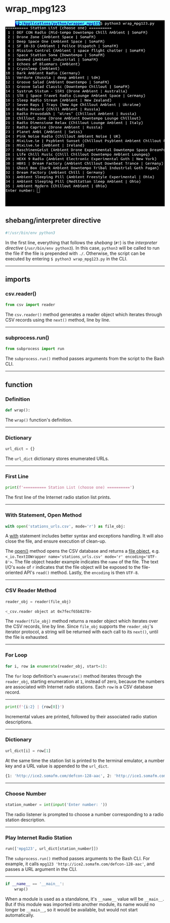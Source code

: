 # wrap_mpg123

![alt text](screen-capture.png)

## shebang/interpreter directive

```bash
#!/usr/bin/env python3
```

In the first line, everything that follows the _shebang_ (`#!`) is the _interpreter directive_ (`/usr/bin/env python3`). In this case, `python3` will be called to run the file if the file is prepended with `./`. Otherwise, the script can be executed by entering `$ python3 wrap_mpg123.py` in the CLI.

---

## imports

### csv.reader()

```python
from csv import reader
```

The `csv.reader()` method generates a reader object which iterates through CSV records using the `next()` method, line by line.

---

### subprocess.run()

```python
from subprocess import run
```

The `subprocess.run()` method passes arguments from the script to the Bash CLI.

---

## function

### Definition

```python
def wrap():
```

The `wrap()` function's definition.

---

### Dictionary

```python
url_dict = {}
```

The `url_dict` dictionary stores enumerated URLs.

---

### First Line

```python
print(f'========== Station List (choose one) ==========')
```

The first line of the Internet radio station list prints.

---

### With Statement, Open Method

```python
with open('stations_urls.csv', mode='r') as file_obj:
```

A [with](https://docs.python.org/2.5/whatsnew/pep-343.html) statement includes better syntax and exceptions handling. It will also close the file, and ensure execution of clean-up.

The [open()](https://docs.python.org/3/library/functions.html#open) method opens the CSV database and returns a [file object](https://docs.python.org/2.0/lib/bltin-file-objects.html), e.g. `<_io.TextIOWrapper name='stations_urls.csv' mode='r' encoding='UTF-8'>`. The file object header example indicates the `name` of the file. The text I/O's `mode` of `r` indicates that the file object will be exposed to the file-oriented API's `read()` method. Lastly, the `encoding` is then `UTF-8`.

---

### CSV Reader Method

```python
reader_obj = reader(file_obj)
```

```bash
<_csv.reader object at 0x7fecf65b8278>
```

The `reader(file_obj)` method returns a reader object which iterates over the CSV records, line by line. Since `file_obj` supports the `reader_obj`'s iterator protocol, a string will be returned with each call to its `next()`, until the file is exhausted.

---

### For Loop

```python
for i, row in enumerate(reader_obj, start=1):
```

The `for` loop definition's `enumerate()` method iterates through the `reader_obj`, starting enumeration at `1`, instead of zero, because the numbers are associated with Internet radio stations. Each `row` is a CSV database record.

---

```python
print(f'{i:2} | {row[0]}')
```

Incremental values are printed, followed by their associated radio station descriptions.

---

### Dictionary

```python
url_dict[i] = row[1]
```

At the same time the station list is printed to the terminal emulator, a number key and a URL value is appended to the `url_dict`.

```bash
{1: 'http://ice2.somafm.com/defcon-128-aac', 2: 'http://ice1.somafm.com/dronezone-256-mp3', 3: 'https://somafm.com/deepspaceone130.pls', 4: 'http://somafm.com/sf1033130.pls', 5: 'https://somafm.com/missioncontrol130.pls', 6: 'http://ice3.somafm.com/spacestation-128-mp3', 7: 'http://somafm.com/specials130.pls', 8: 'http://streams.echoesofbluemars.org:8000/bluemars', 9: 'http://streams.echoesofbluemars.org:8000/cryosleep', 10: 'http://s3.viastreaming.net:8835/', 11: 'http://air.verdure.net:8881/stream', 12: 'http://ice1.somafm.com/groovesalad-256-mp3', 13: 'https://somafm.com/gsclassic130.pls', 14: 'http://systrum.net:8000/Systrum-Channel1.m3u', 15: 'http://136.243.156.30:1701/stream/2/', 16: 'http://149.56.234.138:8169/stream', 17: 'http://7rays.stream.laut.fm/7rays', 18: 'http://air.radiorecord.ru:8102/chil_320', 19: 'http://station.waveradio.org/provodach', 20: 'http://5.189.142.165:2304/stream', 21: 'http://tachyon.shoutca.st:8919/stream', 22: 'http://79.111.119.111:8002/droneambient', 23: 'http://philae.shoutca.st:9019/stream', 24: 'http://uk1.internet-radio.com:8004/stream', 25: 'http://198.24.145.146:9318/stream', 26: 'http://mixlive.ie:9332/;ambient', 27: 'http://i.20hz.biz:8000/maschinengeist.org.192.mp3', 28: 'http://aska.ru-hoster.com:8053/autodj', 29: 'http://46.105.124.120:8604/stream', 30: 'http://radio.hbr1.com:19800/ambient.ogg', 31: 'http://108.61.154.147:5940', 32: 'http://ubuntu.hbr1.com:19800/ambient.ogg', 33: 'http://radio.stereoscenic.com/asp-s', 34: 'http://radio.stereoscenic.com/asp-h', 35: 'http://radio.stereoscenic.com/mod-h'}
```

---

### Choose Number

```python
station_number = int(input('Enter number: '))
```

The radio listener is prompted to choose a number corresponding to a radio station description.

---

### Play Internet Radio Station

```python
run(['mpg123', url_dict[station_number]])
```

The `subprocess.run()` method passes arguments to the Bash CLI. For example, it calls `mpg123 'http://ice2.somafm.com/defcon-128-aac'`, and passes a URL argument in the CLI.

---

```python
if __name__ == '__main__':
    wrap()
```

When a module is used as a standalone, it's `__name__` value will be `__main__`. But if this module was imported into another module, its name would no longer be `__main__`, so it would be available, but would not start automatically.
